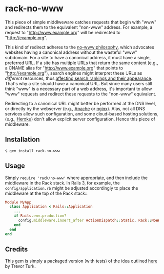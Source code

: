 rack-no-www
===========

This piece of simple middlweware catches requests that begin with "www"
and redirects them to the equivalent "non-www" address. For example, a
request to "http://www.example.org" will be redirected to
"http://example.org".

This kind of redirect adheres to the [no-www philosophy][1], which
advocates websites having a canonical address without the wasteful "www"
subdomain. For a site to have a canonical address, it must have a
single, preferred URL. If a site has multiple URLs that return the same
content (e.g., a CNAME alias for "http://www.example.org" that points to
"http://example.org"), search engines might interpret these URLs as
*different* resources, thus [affecting search rankings and their
appearance][2]. That's why a site should have a canonical URL. But since
many users still think "www" is a necessary part of a web address, it's
important to allow "www" requests and redirect these requests to the
"non-www" equivalent.

Redirecting to a canonical URL might better be performed at the DNS
level, or directly by the webserver (e.g., [Apache][3] or [nginx][4]).
Alas, not all DNS services allow such configuration, and some
cloud-based hosting solutions, (e.g., [Heroku][5]) don't allow explicit
server configuration. Hence this piece of middleware.


Installation
------------

    $ gem install rack-no-www


Usage
-----

Simply `require 'rack/no-www'` where appropriate, and then include the
middleware in the Rack stack. In Rails 3, for example, the
`config/application.rb` might be adjusted accordingly to place the
middleware at the top of the Rack stack::

```ruby
Module MyApp
  class Application < Rails::Application
    ...
    if Rails.env.production?
      config.middleware.insert_after ActionDispatch::Static, Rack::NoWWW
    end
  end
end
```

Credits
-------

This gem is simply a packaged version (with tests) of the idea outlined [here][6] by Trevor Turk.


[1]: http://no-www.org
[2]: http://www.google.com/support/webmasters/bin/answer.py?answer=139066
[3]: http://www.plexusweb.com/staff/travis/blog/post/274/Redirect-www-Subdomain-to-no-www
[4]: http://snippets.aktagon.com/snippets/59-How-to-improve-your-PageRank-with-301-permanent-redirects-when-using-Nginx
[5]: http://heroku.com
[6]: http://trevorturk.com/2009/11/05/no-www-rack-middleware/
